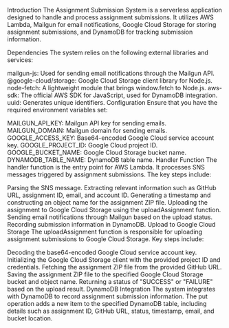 Introduction
The Assignment Submission System is a serverless application designed to handle and process assignment submissions. It utilizes AWS Lambda, Mailgun for email notifications, Google Cloud Storage for storing assignment submissions, and DynamoDB for tracking submission information.

Dependencies
The system relies on the following external libraries and services:

mailgun-js: Used for sending email notifications through the Mailgun API.
@google-cloud/storage: Google Cloud Storage client library for Node.js.
node-fetch: A lightweight module that brings window.fetch to Node.js.
aws-sdk: The official AWS SDK for JavaScript, used for DynamoDB integration.
uuid: Generates unique identifiers.
Configuration
Ensure that you have the required environment variables set:

MAILGUN_API_KEY: Mailgun API key for sending emails.
MAILGUN_DOMAIN: Mailgun domain for sending emails.
GOOGLE_ACCESS_KEY: Base64-encoded Google Cloud service account key.
GOOGLE_PROJECT_ID: Google Cloud project ID.
GOOGLE_BUCKET_NAME: Google Cloud Storage bucket name.
DYNAMODB_TABLE_NAME: DynamoDB table name.
Handler Function
The handler function is the entry point for AWS Lambda. It processes SNS messages triggered by assignment submissions. The key steps include:

Parsing the SNS message.
Extracting relevant information such as GitHub URL, assignment ID, email, and account ID.
Generating a timestamp and constructing an object name for the assignment ZIP file.
Uploading the assignment to Google Cloud Storage using the uploadAssignment function.
Sending email notifications through Mailgun based on the upload status.
Recording submission information in DynamoDB.
Upload to Google Cloud Storage
The uploadAssignment function is responsible for uploading assignment submissions to Google Cloud Storage. Key steps include:

Decoding the base64-encoded Google Cloud service account key.
Initializing the Google Cloud Storage client with the provided project ID and credentials.
Fetching the assignment ZIP file from the provided GitHub URL.
Saving the assignment ZIP file to the specified Google Cloud Storage bucket and object name.
Returning a status of "SUCCESS" or "FAILURE" based on the upload result.
DynamoDB Integration
The system integrates with DynamoDB to record assignment submission information. The put operation adds a new item to the specified DynamoDB table, including details such as assignment ID, GitHub URL, status, timestamp, email, and bucket location.
